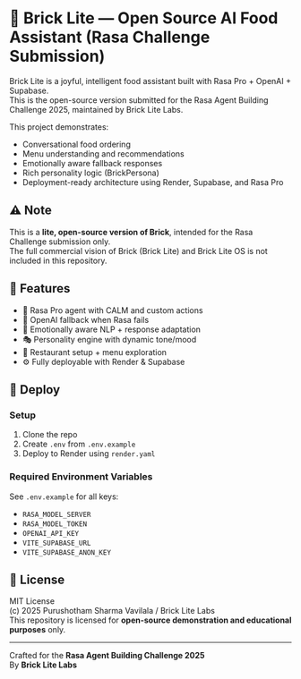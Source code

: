 
# 🧱 Brick Lite — Open Source AI Food Assistant (Rasa Challenge Submission)

Brick Lite is a joyful, intelligent food assistant built with Rasa Pro + OpenAI + Supabase.  
This is the open-source version submitted for the Rasa Agent Building Challenge 2025, maintained by Brick Lite Labs.

This project demonstrates:
- Conversational food ordering
- Menu understanding and recommendations
- Emotionally aware fallback responses
- Rich personality logic (BrickPersona)
- Deployment-ready architecture using Render, Supabase, and Rasa Pro

## ⚠️ Note
This is a **lite, open-source version of Brick**, intended for the Rasa Challenge submission only.  
The full commercial vision of Brick (Brick Lite) and Brick Lite OS is not included in this repository.

## 🌟 Features
- 🤖 Rasa Pro agent with CALM and custom actions
- 💬 OpenAI fallback when Rasa fails
- 🧠 Emotionally aware NLP + response adaptation
- 🎭 Personality engine with dynamic tone/mood
- 🧾 Restaurant setup + menu exploration
- ⚙️ Fully deployable with Render & Supabase

## 🚀 Deploy

### Setup
1. Clone the repo
2. Create `.env` from `.env.example`
3. Deploy to Render using `render.yaml`

### Required Environment Variables
See `.env.example` for all keys:
- `RASA_MODEL_SERVER`
- `RASA_MODEL_TOKEN`
- `OPENAI_API_KEY`
- `VITE_SUPABASE_URL`
- `VITE_SUPABASE_ANON_KEY`

## 📜 License

MIT License  
(c) 2025 Purushotham Sharma Vavilala / Brick Lite Labs  
This repository is licensed for **open-source demonstration and educational purposes** only.

---

Crafted for the **Rasa Agent Building Challenge 2025**  
By **Brick Lite Labs**
